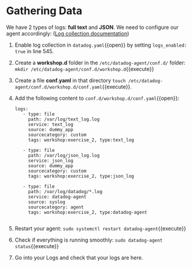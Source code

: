 # Gathering Data

We have 2 types of logs: **full text** and **JSON**. We need to configure our agent accordingly: (<a href="https://docs.datadoghq.com/logs/log_collection/" target="_datadog">Log collection documentation</a>)

1. Enable log collection in `datadog.yaml`{{open}} by setting `logs_enabled: true` in line 545. 
2. Create a  **workshop.d** folder in the `/etc/datadog-agent/conf.d/` folder: `mkdir /etc/datadog-agent/conf.d/workshop.d`{{execute}}
3. Create a file **conf.yaml** in that directory `touch /etc/datadog-agent/conf.d/workshop.d/conf.yaml`{{execute}}.
4. Add the following content to `conf.d/workshop.d/conf.yaml`{{open}}:

    <pre><code>logs:
      - type: file
        path: /var/log/text_log.log
        service: text_log
        source: dummy_app
        sourcecategory: custom
        tags: workshop:exercise_2, type:text_log

      - type: file
        path: /var/log/json_log.log
        service: json_log
        source: dummy_app
        sourcecategory: custom
        tags: workshop:exercise_2, type:json_log

      - type: file
        path: /var/log/datadog/*.log
        service: datadog-agent
        source: syslog
        sourcecategory: agent
        tags: workshop:exercise_2, type:datadog-agent
    </code></pre>

4. Restart your agent:
  `sudo systemctl restart datadog-agent`{{execute}}

5. Check if everything is running smoothly:
  `sudo datadog-agent status`{{execute}}

6. Go into your Logs and check that your logs are here.
